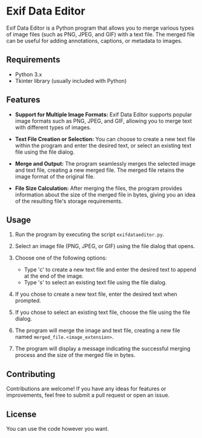 # Exif Data Editor

Exif Data Editor is a Python program that allows you to merge various types of image files (such as PNG, JPEG, and GIF) with a text file. The merged file can be useful for adding annotations, captions, or metadata to images.

## Requirements

- Python 3.x
- Tkinter library (usually included with Python)

## Features

- **Support for Multiple Image Formats:** Exif Data Editor supports popular image formats such as PNG, JPEG, and GIF, allowing you to merge text with different types of images.

- **Text File Creation or Selection:** You can choose to create a new text file within the program and enter the desired text, or select an existing text file using the file dialog.

- **Merge and Output:** The program seamlessly merges the selected image and text file, creating a new merged file. The merged file retains the image format of the original file.

- **File Size Calculation:** After merging the files, the program provides information about the size of the merged file in bytes, giving you an idea of the resulting file's storage requirements.

## Usage

1. Run the program by executing the script `exifdataeditor.py`.

2. Select an image file (PNG, JPEG, or GIF) using the file dialog that opens.

3. Choose one of the following options:
    - Type 'c' to create a new text file and enter the desired text to append at the end of the image.
    - Type 's' to select an existing text file using the file dialog.

4. If you chose to create a new text file, enter the desired text when prompted.

5. If you chose to select an existing text file, choose the file using the file dialog.

6. The program will merge the image and text file, creating a new file named `merged_file.<image_extension>`.

7. The program will display a message indicating the successful merging process and the size of the merged file in bytes.

## Contributing
Contributions are welcome! If you have any ideas for features or improvements, feel free to submit a pull request or open an issue.


## License
You can use the code however you want.